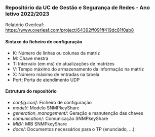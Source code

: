 ### Repositório da UC de Gestão e Segurança de Redes - Ano letivo 2022/2023

Relatório Overleaf: https://www.overleaf.com/project/64392ff091ff419dc81f0ab8

#### Sintaxe do ficheiro de configuração
* K: Número de linhas ou colunas da matriz
* M: Chave mestra
* T: Intervalo (em ms) de atualizações de matrizes
* V: Tempo máximo do armazenamento da informação na matriz
* X: Número máximo de entradas na tabela
* Port: Porta de atendimento UDP

#### Estrutura do repositório
* *config.conf*: Ficheiro de configuração
* *model/*: Modelo SNMPkeyShare
* *generation_management/*: Geração e manutenção das chaves
* *comunication/*: Comunicação SNMPkeyShare
* *MIB/*: MIB SNMPkeyShare
* *docs/*: Documentos necessários para o TP (enunciado, ...)